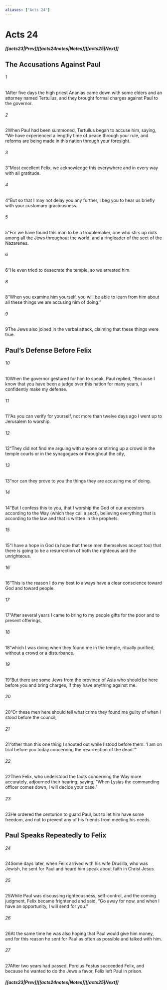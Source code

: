 ```yaml
---
aliases: ["Acts 24"]
---
```

# Acts 24
##### <span class=arrow-left></span>[[acts23|Prev]]<span class=navigation-separator></span>[[acts24notes|Notes]]<span class=navigation-separator></span>[[acts25|Next]]<span class=arrow-right></span>
## The Accusations Against Paul
###### 1
<span class=verse-first>1</span>After five days the high priest Ananias came down with some elders and an attorney named Tertullus, and they brought formal charges against Paul to the governor.
###### 2
<span class=verse-body>2</span>When Paul had been summoned, Tertullus began to accuse him, saying, “We have experienced a lengthy time of peace through your rule, and reforms are being made in this nation through your foresight.
###### 3
<span class=verse-body>3</span>“Most excellent Felix, we acknowledge this everywhere and in every way with all gratitude.
###### 4
<span class=verse-body>4</span>“But so that I may not delay you any further, I beg you to hear us briefly with your customary graciousness.
###### 5
<span class=verse-body>5</span>“For we have found this man to be a troublemaker, one who stirs up riots among all the Jews throughout the world, and a ringleader of the sect of the Nazarenes.
###### 6
<span class=verse-body>6</span>“He even tried to desecrate the temple, so we arrested him.
###### 8
<span class=verse-body>8</span>“When you examine him yourself, you will be able to learn from him about all these things we are accusing him of doing.”
###### 9
<span class=verse-body>9</span>The Jews also joined in the verbal attack, claiming that these things were true.
## Paul’s Defense Before Felix
###### 10
<span class=verse-first>10</span>When the governor gestured for him to speak, Paul replied, “Because I know that you have been a judge over this nation for many years, I confidently make my defense.
###### 11
<span class=verse-body>11</span>“As you can verify for yourself, not more than twelve days ago I went up to Jerusalem to worship.
###### 12
<span class=verse-body>12</span>“They did not find me arguing with anyone or stirring up a crowd in the temple courts or in the synagogues or throughout the city,
###### 13
<span class=verse-body>13</span>“nor can they prove to you the things they are accusing me of doing.
###### 14
<span class=verse-body>14</span>“But I confess this to you, that I worship the God of our ancestors according to the Way (which they call a sect), believing everything that is according to the law and that is written in the prophets.
###### 15
<span class=verse-body>15</span>“I have a hope in God (a hope that these men themselves accept too) that there is going to be a resurrection of both the righteous and the unrighteous.
###### 16
<span class=verse-body>16</span>“This is the reason I do my best to always have a clear conscience toward God and toward people.
###### 17
<span class=verse-body>17</span>“After several years I came to bring to my people gifts for the poor and to present offerings,
###### 18
<span class=verse-body>18</span>“which I was doing when they found me in the temple, ritually purified, without a crowd or a disturbance.
###### 19
<span class=verse-body>19</span>“But there are some Jews from the province of Asia who should be here before you and bring charges, if they have anything against me.
###### 20
<span class=verse-body>20</span>“Or these men here should tell what crime they found me guilty of when I stood before the council,
###### 21
<span class=verse-body>21</span>“other than this one thing I shouted out while I stood before them: ‘I am on trial before you today concerning the resurrection of the dead.’”
<div class=paragraph-break></div>

###### 22
<span class=verse-first>22</span>Then Felix, who understood the facts concerning the Way more accurately, adjourned their hearing, saying, “When Lysias the commanding officer comes down, I will decide your case.”
###### 23
<span class=verse-body>23</span>He ordered the centurion to guard Paul, but to let him have some freedom, and not to prevent any of his friends from meeting his needs.
## Paul Speaks Repeatedly to Felix
###### 24
<span class=verse-first>24</span>Some days later, when Felix arrived with his wife Drusilla, who was Jewish, he sent for Paul and heard him speak about faith in Christ Jesus.
###### 25
<span class=verse-body>25</span>While Paul was discussing righteousness, self-control, and the coming judgment, Felix became frightened and said, “Go away for now, and when I have an opportunity, I will send for you.”
###### 26
<span class=verse-body>26</span>At the same time he was also hoping that Paul would give him money, and for this reason he sent for Paul as often as possible and talked with him.
###### 27
<span class=verse-body>27</span>After two years had passed, Porcius Festus succeeded Felix, and because he wanted to do the Jews a favor, Felix left Paul in prison.
##### <span class=arrow-left></span>[[acts23|Prev]]<span class=navigation-separator></span>[[acts24notes|Notes]]<span class=navigation-separator></span>[[acts25|Next]]<span class=arrow-right></span>